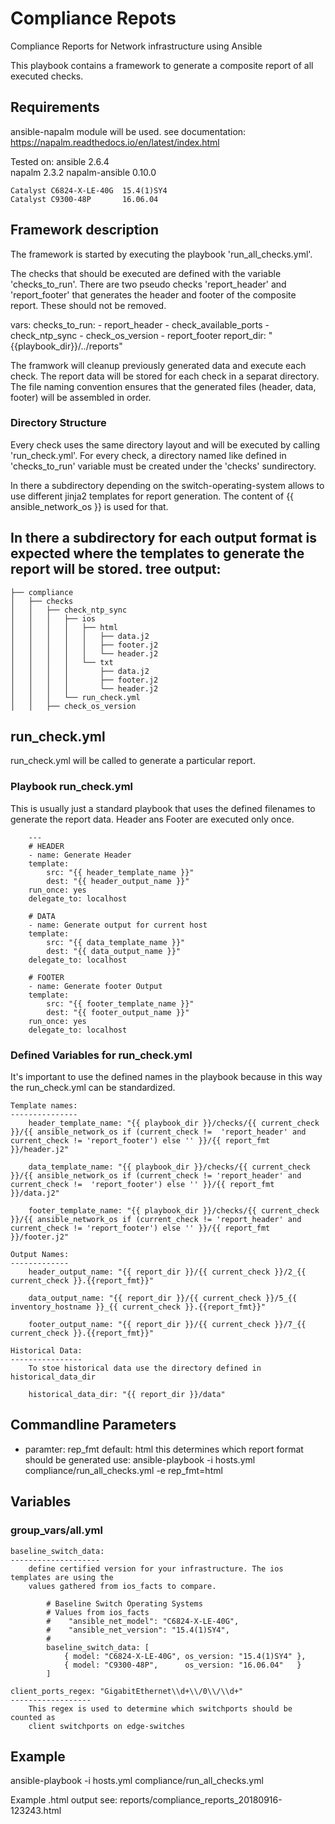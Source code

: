 # Compliance Repots

Compliance Reports for Network infrastructure using Ansible

This playbook contains a framework to generate a composite report of all executed checks. 

## Requirements

ansible-napalm module will be used. 
see documentation: https://napalm.readthedocs.io/en/latest/index.html

Tested on:
    ansible                    2.6.4  
    napalm                     2.3.2
    napalm-ansible             0.10.0

    Catalyst C6824-X-LE-40G  15.4(1)SY4
    Catalyst C9300-48P       16.06.04
            

## Framework description

The framework is started by executing the playbook 'run_all_checks.yml'.

The checks that should be executed are defined with the variable 'checks_to_run'.
There are two pseudo checks 'report_header' and 'report_footer' that generates the
header and footer of the composite report. These should not be removed.

  vars:
    checks_to_run:
      - report_header
      - check_available_ports
      - check_ntp_sync
      - check_os_version
      - report_footer
    report_dir: "{{playbook_dir}}/../reports"

The framwork will cleanup previously generated data and execute each check.
The report data will be stored for each check in a separat directory. The
file naming convention ensures that the generated files (header, data, footer)
will be assembled in order.


### Directory Structure
Every check uses the same directory layout and will be executed by calling 
'run_check.yml'. For every check, a directory named like defined in 'checks_to_run'
variable must be created under the 'checks' sundirectory.

In there a subdirectory depending on the switch-operating-system allows to
use different jinja2 templates for report generation. The content of
{{ ansible_network_os }} is used for that.

In there a subdirectory for each output format is expected where the templates
to generate the report will be stored.
tree output:
------------
    ├── compliance
    │   ├── checks
    │   │   ├── check_ntp_sync
    │   │   │   ├── ios
    │   │   │   │   ├── html
    │   │   │   │   │   ├── data.j2
    │   │   │   │   │   ├── footer.j2
    │   │   │   │   │   └── header.j2
    │   │   │   │   └── txt
    │   │   │   │       ├── data.j2
    │   │   │   │       ├── footer.j2
    │   │   │   │       └── header.j2
    │   │   │   └── run_check.yml
    │   │   ├── check_os_version


## run_check.yml

run_check.yml will be called to generate a particular report.

### Playbook run_check.yml
This is usually just a standard playbook that uses the defined 
filenames to generate the report data. Header ans Footer are 
executed only once.

        ---
        # HEADER
        - name: Generate Header
        template:
            src: "{{ header_template_name }}"
            dest: "{{ header_output_name }}"
        run_once: yes
        delegate_to: localhost

        # DATA
        - name: Generate output for current host
        template:
            src: "{{ data_template_name }}"
            dest: "{{ data_output_name }}"
        delegate_to: localhost

        # FOOTER
        - name: Generate footer Output
        template:
            src: "{{ footer_template_name }}"
            dest: "{{ footer_output_name }}"
        run_once: yes
        delegate_to: localhost

### Defined Variables for run_check.yml

It's important to use the defined names in the playbook because in
this way the run_check.yml can be standardized.

    Template names:
    ---------------
        header_template_name: "{{ playbook_dir }}/checks/{{ current_check }}/{{ ansible_network_os if (current_check !=  'report_header' and current_check != 'report_footer') else '' }}/{{ report_fmt }}/header.j2"
        
        data_template_name: "{{ playbook_dir }}/checks/{{ current_check }}/{{ ansible_network_os if (current_check != 'report_header' and current_check !=  'report_footer') else '' }}/{{ report_fmt }}/data.j2"
    
        footer_template_name: "{{ playbook_dir }}/checks/{{ current_check }}/{{ ansible_network_os if (current_check != 'report_header' and current_check != 'report_footer') else '' }}/{{ report_fmt }}/footer.j2"

    Output Names:
    -------------
        header_output_name: "{{ report_dir }}/{{ current_check }}/2_{{ current_check }}.{{report_fmt}}"

        data_output_name: "{{ report_dir }}/{{ current_check }}/5_{{ inventory_hostname }}_{{ current_check }}.{{report_fmt}}"
    
        footer_output_name: "{{ report_dir }}/{{ current_check }}/7_{{ current_check }}.{{report_fmt}}"

    Historical Data:
    ----------------
        To stoe historical data use the directory defined in historical_data_dir

        historical_data_dir: "{{ report_dir }}/data"

## Commandline Parameters

- paramter: rep_fmt   default: html
      this determines which report format should be generated
      use:  ansible-playbook -i hosts.yml compliance/run_all_checks.yml -e rep_fmt=html

## Variables

### group_vars/all.yml

    baseline_switch_data: 
    --------------------
        define certified version for your infrastructure. The ios templates are using the
        values gathered from ios_facts to compare.

            # Baseline Switch Operating Systems
            # Values from ios_facts
            #    "ansible_net_model": "C6824-X-LE-40G",
            #    "ansible_net_version": "15.4(1)SY4",
            #
            baseline_switch_data: [
                { model: "C6824-X-LE-40G", os_version: "15.4(1)SY4" },
                { model: "C9300-48P",      os_version: "16.06.04"   }
            ]

    client_ports_regex: "GigabitEthernet\\d+\\/0\\/\\d+"
    ------------------
        This regex is used to determine which switchports should be counted as
        client switchports on edge-switches

## Example

ansible-playbook -i hosts.yml compliance/run_all_checks.yml

Example .html output
    see: reports/compliance_reports_20180916-123243.html

